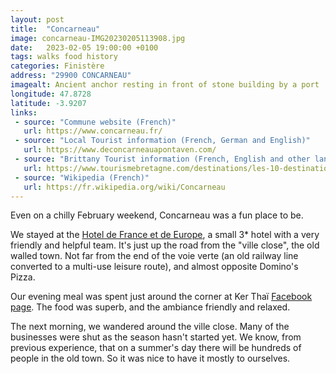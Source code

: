 ```yaml
---
layout: post
title:  "Concarneau"
image: concarneau-IMG20230205113908.jpg
date:   2023-02-05 19:00:00 +0100
tags: walks food history
categories: Finistère
address: "29900 CONCARNEAU"
imagealt: Ancient anchor resting in front of stone building by a port
longitude: 47.8728
latitude: -3.9207
links:
 - source: "Commune website (French)"
   url: https://www.concarneau.fr/
 - source: "Local Tourist information (French, German and English)"
   url: https://www.deconcarneauapontaven.com/
 - source: "Brittany Tourist information (French, English and other languages)"
   url: https://www.tourismebretagne.com/destinations/les-10-destinations/quimper-cornouaille/concarneau/
 - source: "Wikipedia (French)"
   url: https://fr.wikipedia.org/wiki/Concarneau
---
```

Even on a chilly February weekend, Concarneau was a fun place to be.

We stayed at the [Hotel de France et de Europe](https://www.hotel-france-europe.com/), a small 3* hotel with a very friendly and helpful team. It's just up the road from the "ville close", the old walled town. Not far from the end of the voie verte (an old railway line converted to a multi-use leisure route), and almost opposite Domino's Pizza.

Our evening meal was spent just around the corner at Ker Thaï [Facebook page](https://www.facebook.com/yoting78/?locale=th_TH). The food was superb, and the ambiance friendly and relaxed.

The next morning, we wandered around the ville close. Many of the businesses were shut as the season hasn't started yet. We know, from previous experience, that on a summer's day there will be hundreds of people in the old town. So it was nice to have it mostly to ourselves.
